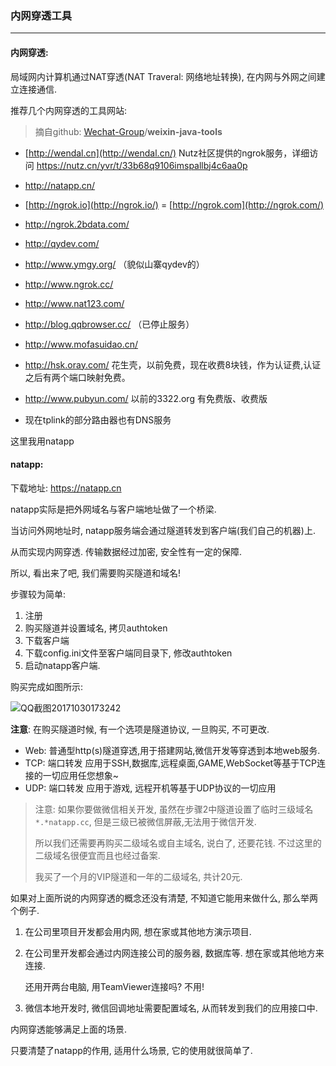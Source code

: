 ### 内网穿透工具



---



#### 内网穿透:

局域网内计算机通过NAT穿透(NAT Traveral: 网络地址转换), 在内网与外网之间建立连接通信.

推荐几个内网穿透的工具网站:

>  摘自github: [Wechat-Group](https://github.com/Wechat-Group)/**weixin-java-tools**

- [http://wendal.cn](http://wendal.cn/) Nutz社区提供的ngrok服务，详细访问 <https://nutz.cn/yvr/t/33b68q9106imspallbj4c6aa0p>
- <http://natapp.cn/>
- [http://ngrok.io](http://ngrok.io/) = [http://ngrok.com](http://ngrok.com/)
- <http://ngrok.2bdata.com/>
- <http://qydev.com/>
- <http://www.ymgy.org/> （貌似山寨qydev的）
- <http://www.ngrok.cc/>
- <http://www.nat123.com/>
- <http://blog.qqbrowser.cc/> （已停止服务）
- <http://www.mofasuidao.cn/>


- <http://hsk.oray.com/> 花生壳，以前免费，现在收费8块钱，作为认证费,认证之后有两个端口映射免费。
- <http://www.pubyun.com/> 以前的3322.org 有免费版、收费版
- 现在tplink的部分路由器也有DNS服务

这里我用natapp



#### natapp:

下载地址: https://natapp.cn  

natapp实际是把外网域名与客户端地址做了一个桥梁. 

当访问外网地址时, natapp服务端会通过隧道转发到客户端(我们自己的机器)上. 

从而实现内网穿透. 传输数据经过加密, 安全性有一定的保障. 

所以, 看出来了吧, 我们需要购买隧道和域名! 

步骤较为简单: 

1. 注册
2. 购买隧道并设置域名, 拷贝authtoken
3. 下载客户端
4. 下载config.ini文件至客户端同目录下, 修改authtoken
5. 启动natapp客户端.




购买完成如图所示: 

![QQ截图20171030173242](http://img.blog.csdn.net/20171105154859267?watermark/2/text/aHR0cDovL2Jsb2cuY3Nkbi5uZXQvdTAxMTY1MDI5MQ==/font/5a6L5L2T/fontsize/400/fill/I0JBQkFCMA==/dissolve/70/gravity/SouthEast)



**注意**: 在购买隧道时候, 有一个选项是隧道协议, 一旦购买, 不可更改.

* Web: 普通型http(s)隧道穿透,用于搭建网站,微信开发等穿透到本地web服务. 
* TCP: 端口转发 应用于SSH,数据库,远程桌面,GAME,WebSocket等基于TCP连接的一切应用任您想象~
* UDP: 端口转发 应用于游戏, 远程开机等基于UDP协议的一切应用

>  注意: 如果你要做微信相关开发, 虽然在步骤2中隧道设置了临时三级域名 ```*.*natapp.cc```, 但是三级已被微信屏蔽,无法用于微信开发.
>
>  所以我们还需要再购买二级域名或自主域名, 说白了, 还要花钱. 不过这里的二级域名很便宜而且也经过备案.
>
>  我买了一个月的VIP隧道和一年的二级域名, 共计20元.



如果对上面所说的内网穿透的概念还没有清楚, 不知道它能用来做什么, 那么举两个例子.

1. 在公司里项目开发都会用内网, 想在家或其他地方演示项目. 

2. 在公司里开发都会通过内网连接公司的服务器, 数据库等. 想在家或其他地方来连接. 

   还用开两台电脑, 用TeamViewer连接吗? 不用!

3. 微信本地开发时, 微信回调地址需要配置域名, 从而转发到我们的应用接口中.

内网穿透能够满足上面的场景. 

只要清楚了natapp的作用, 适用什么场景, 它的使用就很简单了. 



